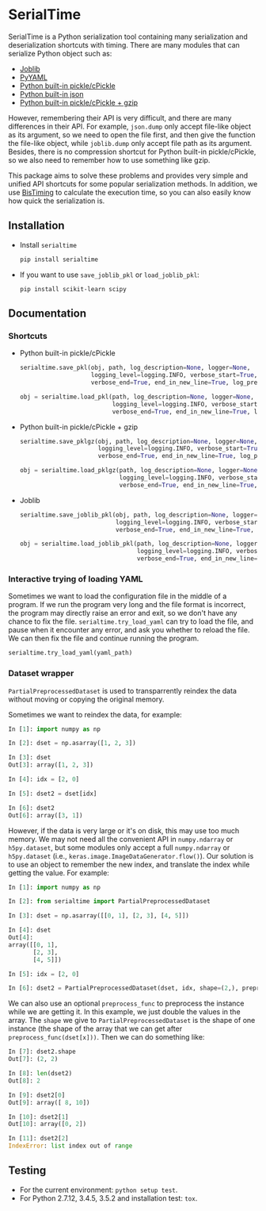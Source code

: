 # SerialTime
SerialTime is a Python serialization tool containing many serialization and deserialization shortcuts with timing. There are many modules that can serialize Python object such as:
- [Joblib](https://pythonhosted.org/joblib/)
- [PyYAML](http://pyyaml.org/)
- [Python built-in pickle/cPickle](https://docs.python.org/3/library/pickle.html)
- [Python built-in json](https://docs.python.org/3/library/json.html)
- [Python built-in pickle/cPickle + gzip](https://docs.python.org/3/library/gzip.html)

However, remembering their API is very difficult, and there are many differences in their API.
For example, `json.dump` only accept file-like object as its argument, so we need to open the file first, and then give the function the file-like object, while `joblib.dump` only accept file path as its argument.
Besides, there is no compression shortcut for Python built-in pickle/cPickle, so we also need to remember how to use something like gzip.

This package aims to solve these problems and provides very simple and unified API shortcuts for some popular serialization methods.
In addition, we use [BisTiming](https://github.com/ianlini/bistiming) to calculate the execution time, so you can also easily know how quick the serialization is.


## Installation
- Install `serialtime`
  ```bash
  pip install serialtime
  ```

- If you want to use `save_joblib_pkl` or `load_joblib_pkl`:
  ```
  pip install scikit-learn scipy
  ```


## Documentation
### Shortcuts
- Python built-in pickle/cPickle

  ```python
  serialtime.save_pkl(obj, path, log_description=None, logger=None,
                      logging_level=logging.INFO, verbose_start=True,
                      verbose_end=True, end_in_new_line=True, log_prefix="...")
  ```
  ```python
  obj = serialtime.load_pkl(path, log_description=None, logger=None,
                            logging_level=logging.INFO, verbose_start=True,
                            verbose_end=True, end_in_new_line=True, log_prefix="...")
  ```

- Python built-in pickle/cPickle + gzip

  ```python
  serialtime.save_pklgz(obj, path, log_description=None, logger=None,
                        logging_level=logging.INFO, verbose_start=True,
                        verbose_end=True, end_in_new_line=True, log_prefix="...")
  ```
  ```python
  obj = serialtime.load_pklgz(path, log_description=None, logger=None,
                              logging_level=logging.INFO, verbose_start=True,
                              verbose_end=True, end_in_new_line=True, log_prefix="...")
  ```

- Joblib

  ```python
  serialtime.save_joblib_pkl(obj, path, log_description=None, logger=None,
                             logging_level=logging.INFO, verbose_start=True,
                             verbose_end=True, end_in_new_line=True, log_prefix="...")
  ```
  ```python
  obj = serialtime.load_joblib_pkl(path, log_description=None, logger=None,
                                   logging_level=logging.INFO, verbose_start=True,
                                   verbose_end=True, end_in_new_line=True, log_prefix="...")
  ```

### Interactive trying of loading YAML
Sometimes we want to load the configuration file in the middle of a program.
If we run the program very long and the file format is incorrect, the program may directly raise an error and exit, so we don't have any chance to fix the file.
`serialtime.try_load_yaml` can try to load the file, and pause when it encounter any error, and ask you whether to reload the file.
We can then fix the file and continue running the program.
```python
serialtime.try_load_yaml(yaml_path)
```

### Dataset wrapper
`PartialPreprocessedDataset` is used to transparrently reindex the data without moving or copying the original memory.

Sometimes we want to reindex the data, for example:
```python
In [1]: import numpy as np

In [2]: dset = np.asarray([1, 2, 3])

In [3]: dset
Out[3]: array([1, 2, 3])

In [4]: idx = [2, 0]

In [5]: dset2 = dset[idx]

In [6]: dset2
Out[6]: array([3, 1])
```
However, if the data is very large or it's on disk, this may use too much memory.
We may not need all the convenient API in `numpy.ndarray` or `h5py.dataset`, but some modules only accept a full `numpy.ndarray` or `h5py.dataset` (i.e., `keras.image.ImageDataGenerator.flow()`).
Our solution is to use an object to remember the new index, and translate the index while getting the value. For example:
```python
In [1]: import numpy as np

In [2]: from serialtime import PartialPreprocessedDataset

In [3]: dset = np.asarray([[0, 1], [2, 3], [4, 5]])

In [4]: dset
Out[4]:
array([[0, 1],
       [2, 3],
       [4, 5]])

In [5]: idx = [2, 0]

In [6]: dset2 = PartialPreprocessedDataset(dset, idx, shape=(2,), preprocess_func=lambda x: x*2)
```
We can also use an optional `preprocess_func` to preprocess the instance while we are getting it.
In this example, we just double the values in the array.
The `shape` we give to `PartialPreprocessedDataset` is the shape of one instance (the shape of the array that we can get after `preprocess_func(dset[x]))`. Then we can do something like:
```python
In [7]: dset2.shape
Out[7]: (2, 2)

In [8]: len(dset2)
Out[8]: 2

In [9]: dset2[0]
Out[9]: array([ 8, 10])

In [10]: dset2[1]
Out[10]: array([0, 2])

In [11]: dset2[2]
IndexError: list index out of range
```

## Testing
- For the current environment: `python setup test`.
- For Python 2.7.12, 3.4.5, 3.5.2 and installation test: `tox`.
